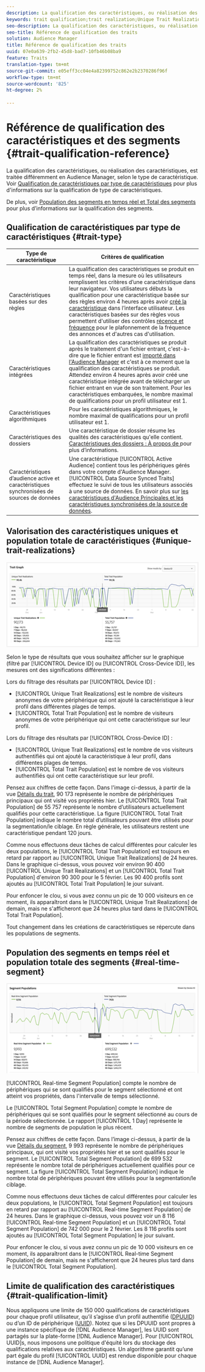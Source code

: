 ```yaml
---
description: La qualification des caractéristiques, ou réalisation des caractéristiques, est traitée différemment en Audience Manager, selon le type de caractéristique. Consultez le tableau ci-dessous pour obtenir des informations détaillées sur la qualification des caractéristiques.
keywords: trait qualification;trait realization;Unique Trait Realizations;UTR;Total Trait Population;TTP
seo-description: La qualification des caractéristiques, ou réalisation des caractéristiques, est traitée différemment en Audience Manager, selon le type de caractéristique. Consultez le tableau ci-dessous pour obtenir des informations détaillées sur la qualification des caractéristiques.
seo-title: Référence de qualification des traits
solution: Audience Manager
title: Référence de qualification des traits
uuid: 07e0a639-2fb2-45d8-bad7-10fb46b08ba9
feature: Traits
translation-type: tm+mt
source-git-commit: e05eff3cc04e4a82399752c862e2b2370286f96f
workflow-type: tm+mt
source-wordcount: '825'
ht-degree: 2%

---
```



# Référence de qualification des caractéristiques et des segments {#trait-qualification-reference}

La qualification des caractéristiques, ou réalisation des caractéristiques, est traitée différemment en Audience Manager, selon le type de caractéristique. Voir [Qualification de caractéristiques par type de caractéristiques](#trait-type) pour plus d&#39;informations sur la qualification de type de caractéristiques.

De plus, voir [Population des segments en temps réel et Total des segments](#real-time-segment) pour plus d’informations sur la qualification des segments.



## Qualification de caractéristiques par type de caractéristiques {#trait-type}

| Type de caractéristique | Critères de qualification |
|---|---|
| Caractéristiques basées sur des règles | La qualification des caractéristiques se produit en temps réel, dans la mesure où les utilisateurs remplissent les critères d’une caractéristique dans leur navigateur. Vos utilisateurs débuts la qualification pour une caractéristique basée sur des règles environ 4 heures après avoir [créé la caractéristique](create-onboarded-rule-based-traits.md#create-rules-based-or-onboarded-traits) dans l’interface utilisateur. Les caractéristiques basées sur des règles vous permettent d&#39;utiliser des contrôles [récence et fréquence](../segments/recency-and-frequency.md) pour le plafonnement de la fréquence des annonces et d&#39;autres cas d&#39;utilisation. |
| Caractéristiques intégrées | La qualification des caractéristiques se produit après le traitement d&#39;un fichier entrant, c&#39;est-à-dire que le fichier entrant est [importé dans l&#39;Audience Manager](../../faq/faq-inbound-data-ingestion.md) et c&#39;est à ce moment que la qualification des caractéristiques se produit. Attendez environ 4 heures après avoir créé une caractéristique intégrée avant de télécharger un fichier entrant en vue de son traitement. Pour les caractéristiques embarquées, le nombre maximal de qualifications pour un profil utilisateur est 1. |
| Caractéristiques algorithmiques | Pour les caractéristiques algorithmiques, le nombre maximal de qualifications pour un profil utilisateur est 1. |
| Caractéristiques des dossiers | Une caractéristique de dossier résume les qualités des caractéristiques qu&#39;elle contient. [Caractéristiques des dossiers : À propos de ](about-folder-traits.md) pour plus d’informations. |
| Caractéristiques d’audience active et caractéristiques synchronisées de sources de données | Une caractéristique [!UICONTROL Active Audience] contient tous les périphériques gérés dans votre compte d&#39;Audience Manager. [!UICONTROL Data Source Synced Traits] effectuez le suivi de tous les utilisateurs associés à une source de données. En savoir plus sur [les caractéristiques d&#39;Audience Principales et les caractéristiques synchronisées de la source de données](client-activity-synced-audience-traits.md). |

## Valorisation des caractéristiques uniques et population totale de caractéristiques {#unique-trait-realizations}

![réalisation de caractéristiques uniques](assets/trait-graph.png)

Selon le type de résultats que vous souhaitez afficher sur le graphique (filtré par [!UICONTROL Device ID] ou [!UICONTROL Cross-Device ID]), les mesures ont des significations différentes :

Lors du filtrage des résultats par [!UICONTROL Device ID] :

* [!UICONTROL Unique Trait Realizations] est le nombre de visiteurs anonymes de votre périphérique qui ont ajouté la caractéristique à leur profil dans différentes plages de temps.
* [!UICONTROL Total Trait Population] est le nombre de visiteurs anonymes de votre périphérique qui ont cette caractéristique sur leur profil.

Lors du filtrage des résultats par [!UICONTROL Cross-Device ID] :

* [!UICONTROL Unique Trait Realizations] est le nombre de vos visiteurs authentifiés qui ont ajouté la caractéristique à leur profil, dans différentes plages de temps.
* [!UICONTROL Total Trait Population] est le nombre de vos visiteurs authentifiés qui ont cette caractéristique sur leur profil.

Pensez aux chiffres de cette façon. Dans l&#39;image ci-dessus, à partir de la vue [Détails du trait](../../features/traits/trait-details-page.md), 90 173 représente le nombre de périphériques principaux qui ont visité vos propriétés hier. Le [!UICONTROL Total Trait Population] de 55 757 représente le nombre d’utilisateurs actuellement qualifiés pour cette caractéristique. La figure [!UICONTROL Total Trait Population] indique le nombre total d’utilisateurs pouvant être utilisés pour la segmentation/le ciblage. En règle générale, les utilisateurs restent une caractéristique pendant 120 jours.

Comme nous effectuons deux tâches de calcul différentes pour calculer les deux populations, le [!UICONTROL Total Trait Population] est toujours en retard par rapport au [!UICONTROL Unique Trait Realizations] de 24 heures. Dans le graphique ci-dessus, vous pouvez voir environ 90 400 [!UICONTROL Unique Trait Realizations] et un [!UICONTROL Total Trait Population] d&#39;environ 90 300 pour le 5 février. Les 90 400 profils sont ajoutés au [!UICONTROL Total Trait Population] le jour suivant.

Pour enfoncer le clou, si vous avez connu un pic de 10 000 visiteurs en ce moment, ils apparaîtront dans le [!UICONTROL Unique Trait Realizations] de demain, mais ne s&#39;afficheront que 24 heures plus tard dans le [!UICONTROL Total Trait Population].

Tout changement dans les créations de caractéristiques se répercute dans les populations de segments.

## Population des segments en temps réel et population totale des segments {#real-time-segment}

![réalisation de caractéristiques uniques](assets/segment-graph.png)

[!UICONTROL Real-time Segment Population] compte le nombre de périphériques qui se sont qualifiés pour le segment sélectionné et ont atteint vos propriétés, dans l&#39;intervalle de temps sélectionné.

Le [!UICONTROL Total Segment Population] compte le nombre de périphériques qui se sont qualifiés pour le segment sélectionné au cours de la période sélectionnée. Le rapport [!UICONTROL 1 Day] représente le nombre de segments de population le plus récent.

Pensez aux chiffres de cette façon. Dans l’image ci-dessus, à partir de la vue [Détails du segment](../../features/segments/segment-summary-view.md), 9 993 représente le nombre de périphériques principaux, qui ont visité vos propriétés hier et se sont qualifiés pour le segment. Le [!UICONTROL Total Segment Population] de 699 532 représente le nombre total de périphériques actuellement qualifiés pour ce segment. La figure [!UICONTROL Total Segment Population] indique le nombre total de périphériques pouvant être utilisés pour la segmentation/le ciblage.

Comme nous effectuons deux tâches de calcul différentes pour calculer les deux populations, le [!UICONTROL Total Segment Population] est toujours en retard par rapport au [!UICONTROL Real-time Segment Population] de 24 heures. Dans le graphique ci-dessus, vous pouvez voir un 8 116 [!UICONTROL Real-time Segment Population] et un [!UICONTROL Total Segment Population] de 742 000 pour le 2 février. Les 8 116 profils sont ajoutés au [!UICONTROL Total Segment Population] le jour suivant.

Pour enfoncer le clou, si vous avez connu un pic de 10 000 visiteurs en ce moment, ils apparaîtront dans le [!UICONTROL Real-time Segment Population] de demain, mais ne s&#39;afficheront que 24 heures plus tard dans le [!UICONTROL Total Segment Population].

## Limite de qualification des caractéristiques {#trait-qualification-limit}

Nous appliquons une limite de 150 000 qualifications de caractéristiques pour chaque profil utilisateur, qu’il s’agisse d’un profil authentifié ([DPUUID](../../reference/ids-in-aam.md)) ou d’un ID de périphérique ([UUID](../../reference/ids-in-aam.md)). Notez que si les DPUUID sont propres à une instance spécifique de [!DNL Audience Manager], les UUID sont partagés sur la plate-forme [!DNL Audience Manager]. Pour [!UICONTROL UUID]s, nous imposons une politique d&#39;équité lors du stockage des qualifications relatives aux caractéristiques. Un algorithme garantit qu’une part égale du profil [!UICONTROL UUID] est rendue disponible pour chaque instance de [!DNL Audience Manager].

